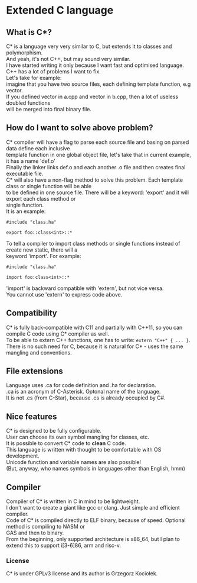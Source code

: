 # Extended C language

## What is C\*?
C\* is a language very very similar to C, but extends it to classes and polymorphism.  
And yeah, it's not C++, but may sound very similar.  
I have started writing it only because I want fast and optimised language.  
C++ has a lot of problems I want to fix.  
Let's take for example:  
imagine that you have two source files, each defining template function, e.g vector.  
If you defined vector<int> in a.cpp and vector<int> in b.cpp, then a lot of useless doubled functions  
will be merged into final binary file.

## How do I want to solve above problem?
C\* compiler will have a flag to parse each source file and basing on parsed data define each inclusive  
template function in one global object file, let's take that in current example, it has a name 'def.o'  
Finally the linker links def.o and each another .o file and then creates final executable file.  
C\* will also have a non-flag method to solve this problem. Each template class or single function will be able  
to be defined in one source file. There will be a keyword: 'export' and it will export each class method or  
single function.  
It is an example:
```ca
#include "class.ha"

export foo::class<int>::*
```
To tell a compiler to import class methods or single functions instead of create new static, there will a  
keyword 'import'. For example:
```ca
#include "class.ha"

import foo:class<int>::*
```
'import' is backward compatible with 'extern', but not vice versa.  
You cannot use 'extern' to express code above.

## Compatibility
C\* is fully back-compatible with C11 and partially with C++11, so you can compile C code using C\* compiler as well.  
To be able to extern C++ functions, one has to write: `extern "C++" { ... }`.  
There is no such need for C, because it is natural for C\* - uses the same mangling and conventions.

## File extensions
Language uses .ca for code definition and .ha for declaration.  
.ca is an acronym of C-Asterisk. Optonal name of the language.  
It is not .cs (from C-Star), because .cs is already occupied by C#.

## Nice features
C\* is designed to be fully configurable.  
User can choose its own symbol mangling for classes, etc.  
It is possible to convert C\* code to **clean** C code.  
This language is written with thought to be comfortable with OS development.  
Unicode function and variable names are also possible!  
(But, anyway, who names symbols in languages other than English, hmm)

## Compiler
Compiler of C\* is written in C in mind to be lightweight.  
I don't want to create a giant like gcc or clang. Just simple and efficient compiler.  
Code of C\* is compiled directly to ELF binary, because of speed. Optional method is compiling to NASM or  
GAS and then to binary.  
From the beginning, only supported architecture is x86\_64, but I plan to extend this to support i[3-6]86, arm and risc-v.

### License
C\* is under GPLv3 license and its author is Grzegorz Kociołek.
